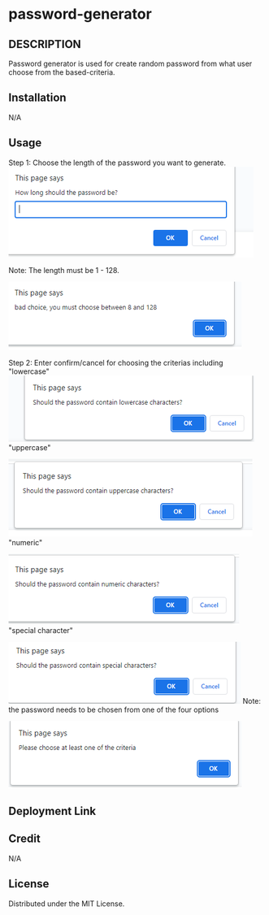 # password-generator
## DESCRIPTION 
Password generator is used for create random password from what user choose from the based-criteria. 
## Installation 
N/A
## Usage
Step 1: Choose the length of the password you want to generate.
![Alt text](c1.PNG)


Note: The length must be 1 - 128.


![Alt text](c6.PNG)


Step 2: Enter confirm/cancel for choosing the criterias including "lowercase"
![Alt text](c2.PNG)
"uppercase"


![Alt text](c3.PNG)
"numeric"


![Alt text](c4.PNG)
"special character" 


![Alt text](c5.PNG)
Note: the password needs to be chosen from one of the four options


![Alt text](c7.PNG)

## Deployment Link

## Credit 
N/A
## License 
Distributed under the MIT License.

